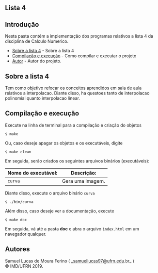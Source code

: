 ## Lista 4

## Introdução  

Nesta pasta contém a implementação dos programas relativos a lista 4 da disciplina de Calculo Numerico.


- [Sobre a lista 4](#sobre-a-lista-4) - Sobre a lista 4
- [Compilação e execução](#compilação-e-execução) - Como compilar e executar o projeto
- [Autor](#autor) - Autor do projeto.

## Sobre a lista 4  

Tem como objetivo refocar os conceitos aprendidos em sala de aula relativos a interpolacao. Diante disso, ha questoes tanto de interpolacao polinomial quanto interpolacao linear.  


## Compilação e execução  

Execute na linha de terminal para a compilação e criação do objetos

```
$ make
```  
Ou, caso deseje apagar os objetos e os executáveis, digite  

```
$ make clean
```  
Em seguida, serão criados os seguintes arquivos binários (executáveis):

| Nome do executável: | Descrição: | 
| ---------- | ------------- |
|`curva` 	| Gera uma imagem.  
  
Diante disso, execute o arquivo binário `curva`  

```
$ ./bin/curva
```  
Além disso, caso deseje ver a documentação, execute  

```
$ make doc
```  
Em seguida, vá até a pasta **doc** e abra o arquivo `index.html` em um navegador qualquer.

## Autores  
Samuel Lucas de Moura Ferino ( _samuellucas97@ufrn.edu.br_ )     
:copyright: IMD/UFRN 2019. 
